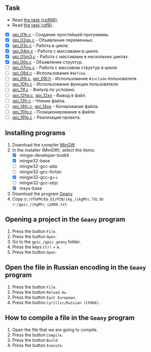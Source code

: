 ## Task

- Read [the task (cp866)](ikgMtc_cp866.txt).
- Read [the task (utf8)](ikgMtc_utf8.txt).

- [x] [gpi_01h.c](gpi_/gpi_01h.c) -
    Создание простейшей программы.
- [x] [gpi_02op.c](gpi_/gpi_02op.c) -
    Объявление переменных.
- [x] [gpi_03c.c](gpi_/gpi_03c.c) -
    Работа в цикле.
- [x] [gpi_04m.c](gpi_/gpi_04m.c) -
    Работа с массивами в цикле.
- [x] [gpi_05m3.c](gpi_/gpi_05m3.c) -
    Работа с массивами в нескольких циклах.
- [x] [gpi_06s.c](gpi_/gpi_06s.c) -
    Объявление структур.
- [ ] [gpi_07ms.c](gpi_/gpi_07ms.c) -
    Работа с массивом структур в цикле.
- [ ] [gpi_08d.c](gpi_/gpi_08d.c) -
    Использование `#define`.
- [ ] [gpi_09i.c](gpi_/gpi_09i.c), [gpi_09i.h](gpi_/gpi_09i.h) -
    Использование `#include` пользователя.
- [ ] [gpi_10fn.c](gpi_/gpi_10fn.c) -
    Использование функции пользователя.
- [ ] [gpi_11f.c](gpi_/gpi_11f.c) -
    Фильтр по условию.
- [ ] [gpi_12fw.c](gpi_/gpi_12fw.c), [gpi_12xx](gpi_/gpi_12xx) -
    Вывод в файл.
- [ ] [gpi_13fr.c](gpi_/gpi_13fr.c) -
    Чтение файла.
- [ ] [gpi_14fc.c](gpi_/gpi_14fc.c), [gpi_14xx](gpi_/gpi_14xx) -
    Копирование файла.
- [ ] [gpi_15fp.c](gpi_/gpi_15fp.c) - Позиционирование в файле.
- [ ] [gpi_16fp.c](gpi_/gpi_16fp.c) - Реализация проекта.

## Installing programs

1. Download the compiler [MinGW](https://sourceforge.net/projects/mingw/)
1. In the installer (MinGW), select the items:
    - [x] mingw-developer-toolkit
    - [x] mingw32-base
    - [ ] mingw32-gcc-ada
    - [ ] mingw32-gcc-fortan
    - [x] mingw32-gcc-g++
    - [ ] mingw32-gcc-objc
    - [x] msys-base
1. Download the program [Geany](https://geany.org/)
1. Copy `U:/VT&PM/EU_EI/PIN/ikg_/ikgMtc.TXL` to `r:/gpic_/ikgMtc_cp866.txt`.

## Opening a project in the `Geany` program

1. Press the button `File`.
1. Press the button `Open`.
1. Go to the `gpic_/gpic_geany` folder.
1. Press the keys `Ctrl` + `A`.
1. Press the button `Open`.

## Open the file in Russian encoding in the `Geany` program

1. Press the button `File`.
1. Press the button `Reload As`.
1. Press the button `East European`.
1. Press the button `Cyrillic/Russian (CP866)`.

## How to compile a file in the `Geany` program

1. Open the file that we are going to compile.
1. Press the button `Compile`.
1. Press the button `Build`.
1. Press the button `Execute`.
